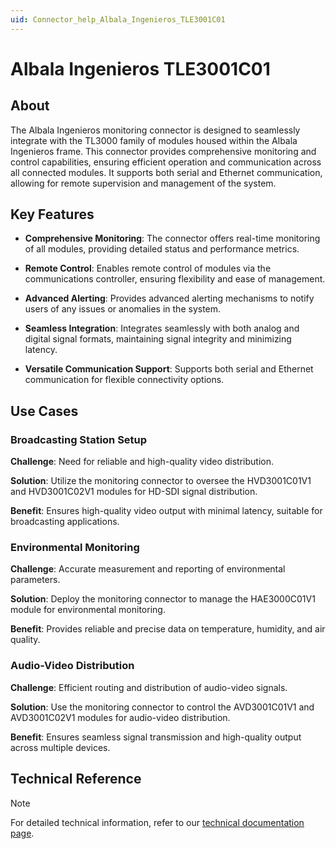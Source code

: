 ```yaml
---
uid: Connector_help_Albala_Ingenieros_TLE3001C01
---
```


# Albala Ingenieros TLE3001C01

## About

The Albala Ingenieros monitoring connector is designed to seamlessly integrate with the TL3000 family of modules housed within the Albala Ingenieros frame. This connector provides comprehensive monitoring and control capabilities, ensuring efficient operation and communication across all connected modules. It supports both serial and Ethernet communication, allowing for remote supervision and management of the system.

## Key Features

- **Comprehensive Monitoring**: The connector offers real-time monitoring of all modules, providing detailed status and performance metrics.

- **Remote Control**: Enables remote control of modules via the communications controller, ensuring flexibility and ease of management.

- **Advanced Alerting**: Provides advanced alerting mechanisms to notify users of any issues or anomalies in the system.

- **Seamless Integration**: Integrates seamlessly with both analog and digital signal formats, maintaining signal integrity and minimizing latency.

- **Versatile Communication Support**: Supports both serial and Ethernet communication for flexible connectivity options.

## Use Cases

### Broadcasting Station Setup

**Challenge**: Need for reliable and high-quality video distribution.

**Solution**: Utilize the monitoring connector to oversee the HVD3001C01V1 and HVD3001C02V1 modules for HD-SDI signal distribution.

**Benefit**: Ensures high-quality video output with minimal latency, suitable for broadcasting applications.

### Environmental Monitoring

**Challenge**: Accurate measurement and reporting of environmental parameters.

**Solution**: Deploy the monitoring connector to manage the HAE3000C01V1 module for environmental monitoring.

**Benefit**: Provides reliable and precise data on temperature, humidity, and air quality.

### Audio-Video Distribution

**Challenge**: Efficient routing and distribution of audio-video signals.

**Solution**: Use the monitoring connector to control the AVD3001C01V1 and AVD3001C02V1 modules for audio-video distribution.

**Benefit**: Ensures seamless signal transmission and high-quality output across multiple devices.

## Technical Reference

> [!NOTE]
> For detailed technical information, refer to our [technical documentation page](xref:Connector_help_Albala_Ingenieros_TLE3001C01_Technical).
